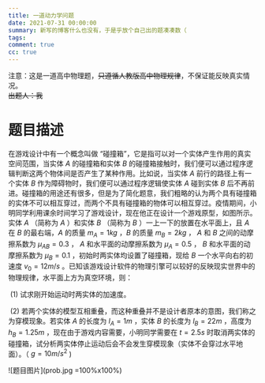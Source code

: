 ```yaml
---
title: 一道动力学问题
date: 2021-07-31 00:00:00
summary: 新写的博客什么也没有，于是乎放个自己出的题凑凑数（
tags:
comment: true
cc: true
---
```


注意：这是一道高中物理题，~~只遵循人教版高中物理规律~~，不保证能反映真实情况。<br>
~~出题人：我~~
# 题目描述

在游戏设计中有一个概念叫做 “碰撞箱”，它是指可以对一个实体产生作用的真实空间范围，当实体 $A$ 的碰撞箱和实体 $B$ 的碰撞箱接触时，我们便可以通过程序逻辑判断这两个物体间是否产生了某种作用。比如说，当实体 $A$ 前行的路径上有一个实体 $B$ 作为障碍物时，我们便可以通过程序逻辑使实体 $A$ 碰到实体 $B$ 后不再前进。碰撞箱的用途还有很多，但是为了简化题意，我们粗略的认为两个具有碰撞箱的实体不可以相互穿过，而两个不具有碰撞箱的物体可以相互穿过。疫情期间，小明同学利用课余时间学习了游戏设计，现在他正在设计一个游戏原型，如图所示。实体 $A$ （简称为 $A$ ）和实体 $B$ （简称为 $B$ ）一上一下的放置在水平面上，且 $A$ 在 $B$ 的最右端，$A$ 的质量 $m_A = 1kg$ ，$B$ 的质量 $m_B = 2kg$ ， $A$ 和 $B$ 之间的动摩擦系数为 $\mu_{AB} = 0.3$ ， $A$ 和水平面的动摩擦系数为 $\mu_A = 0.5$ ， $B$ 和水平面的动摩擦系数为 $\mu_B = 0.1$ ，初始时两实体均设置了碰撞箱，现给 $B$ 一个水平向右的初速度 $v_0 = 12m/s$ 。已知该游戏设计软件的物理引擎可以较好的反映现实世界中的物理规律，水平面上方为真空环境，则：

​	(1) 试求刚开始运动时两实体的加速度。

​	(2) 若两个实体的模型互相重叠，而这种重叠并不是设计者原本的意图，我们称之为穿模现象。若实体 $A$ 的长度为 $l_A = 1m$ ，实体 $B$ 的长度为 $l_B = 22m$ ，高度为 $h_B = 1.25m$ ，现在由于游戏内容需要，小明同学需要在 $t = 2.5s$ 时取消两实体的碰撞箱，试分析两实体停止运动后会不会发生穿模现象（实体不会穿过水平地面）。（ $g = 10m/s^2$ )

![题目图片](prob.jpg =100%x100%)